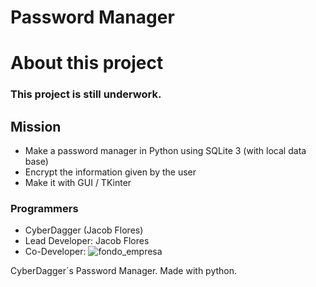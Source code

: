 # Password Manager

# About this project

### This project is still underwork.

## Mission
* Make a password manager in Python using SQLite 3 (with local data base)
* Encrypt the information given by the user
* Make it with GUI / TKinter

### Programmers
* CyberDagger (Jacob Flores)
* Lead Developer: Jacob Flores
* Co-Developer: 
![fondo_empresa](https://user-images.githubusercontent.com/42787753/98998408-b5c65f80-24fb-11eb-929e-a2938d961331.png)

CyberDagger´s Password Manager. Made with python.
